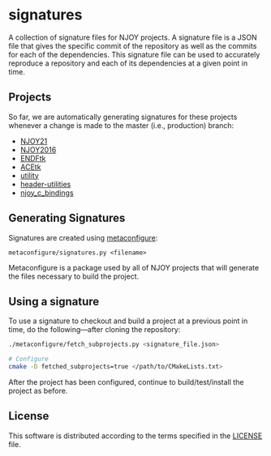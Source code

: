 # signatures
A collection of signature files for NJOY projects. A signature file is a JSON file that gives the specific commit of the repository as well as the commits for each of the dependencies. This signature file can be used to accurately reproduce a repository and each of its dependencies at a given point in time.

## Projects
So far, we are automatically generating signatures for these projects whenever a change is made to the master (i.e., production) branch:

- [NJOY21](https://github.com/njoy/NJOY21)
- [NJOY2016](https://github.com/njoy/NJOY2016)
- [ENDFtk](https://github.com/njoy/ENDFtk)
- [ACEtk](https://github.com/njoy/ACEtk)
- [utility](https://github.com/njoy/utility)
- [header-utilities](https://github.com/njoy/header-utilities)
- [njoy_c_bindings](https://github.com/njoy/njoy_c_bindings)


## Generating Signatures
Signatures are created using [metaconfigure](https://github.com/njoy/metaconfigure):

    metaconfigure/signatures.py <filename>

Metaconfigure is a package used by all of NJOY projects that will generate the files necessary to build the project.

## Using a signature
To use a signature to checkout and build a project at a previous point in time, do the following&mdash;after cloning the repository:

```bash
./metaconfigure/fetch_subprojects.py <signature_file.json>

# Configure
cmake -D fetched_subprojects=true </path/to/CMakeLists.txt>
```
After the project has been configured, continue to build/test/install the project as before.

## License
This software is distributed according to the terms specified in the [LICENSE](LICENSE) file.

